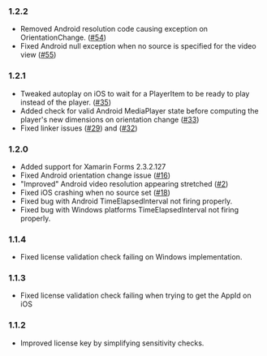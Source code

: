 ### 1.2.2

- Removed Android resolution code causing exception on OrientationChange.  ([#54](https://bitbucket.org/OctaneSoftware/octane.xam.videoplayer/issues/54/illegalstateexception-on-orientation)) 
- Fixed Android null exception when no source is specified for the video view ([#55](https://bitbucket.org/OctaneSoftware/octane.xam.videoplayer/issues/55/nullreferenceexception-in-onerror-during-a)) 


### 1.2.1

- Tweaked autoplay on iOS to wait for a PlayerItem to be ready to play instead of the player. ([#35](https://bitbucket.org/OctaneSoftware/octane.xam.videoplayer/issues/35/autoplay-not-consistently-working))
- Added check for valid Android MediaPlayer state before computing the player's new dimensions on orientation change ([#33](https://bitbucket.org/OctaneSoftware/octane.xam.videoplayer/issues/33/illegalstateexception-on-android-when))
- Fixed linker issues ([#29](https://bitbucket.org/OctaneSoftware/octane.xam.videoplayer/issues/29/android-error-cannot-find-default)) and ([#32](https://bitbucket.org/OctaneSoftware/octane.xam.videoplayer/issues/32/systemmissingmethodexception-after-adding))


### 1.2.0

- Added support for Xamarin Forms 2.3.2.127
- Fixed Android orientation change issue ([#16](https://bitbucket.org/OctaneSoftware/octane.xam.videoplayer/issues/16/resize-on-orientation-change))
- "Improved" Android video resolution appearing stretched ([#2](https://bitbucket.org/OctaneSoftware/octane.xam.videoplayer/issues/2/android-video-resolution-appears-stretched))
- Fixed iOS crashing when no source set ([#18](https://bitbucket.org/OctaneSoftware/octane.xam.videoplayer/issues/18/app-crashing-when-leaving-page-with-no))
- Fixed bug with Android TimeElapsedInterval not firing properly.
- Fixed bug with Windows platforms TimeElapsedInterval not firing properly.


### 1.1.4

- Fixed license validation check failing on Windows implementation.

### 1.1.3

- Fixed license validation check failing when trying to get the AppId on iOS

### 1.1.2

- Improved license key by simplifying sensitivity checks.
